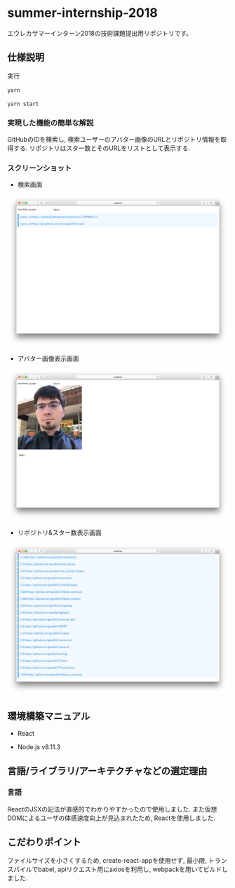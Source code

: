 # summer-internship-2018

エウレカサマーインターン2018の技術課題提出用リポジトリです。

## 仕様説明

実行

`yarn`

`yarn start`

### 実現した機能の簡単な解説

GitHubのIDを検索し, 検索ユーザーのアバター画像のURLとリポジトリ情報を取得する.
リポジトリはスター数とそのURLをリストとして表示する.

### スクリーンショット

* 検索画面

![sample](./index.png)

* アバター画像表示画面

![sample](./image.png)

* リポジトリ&スター数表示画面

![sample](./repo.png)

## 環境構築マニュアル

* React

* Node.js v8.11.3

## 言語/ライブラリ/アーキテクチャなどの選定理由

### 言語

ReactのJSXの記法が直感的でわかりやすかったので使用しました.
また仮想DOMによるユーザの体感速度向上が見込まれたため, Reactを使用しました.

## こだわりポイント

ファイルサイズを小さくするため, create-react-appを使用せず,
最小限, トランスパイルでbabel, apiリクエスト用にaxiosを利用し,
webpackを用いてビルドしました.